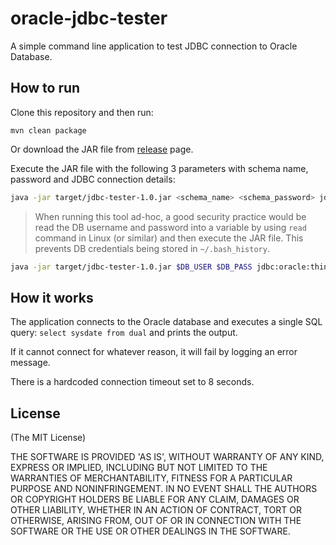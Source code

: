 # oracle-jdbc-tester

A simple command line application to test JDBC connection to Oracle Database.

## How to run

Clone this repository and then run:

```
mvn clean package
```
Or download the JAR file from [release](https://github.com/aimtiaz11/jdbc-tester/releases) page. 

Execute the JAR file with the following 3 parameters with schema name, password and JDBC connection details:

```sh
java -jar target/jdbc-tester-1.0.jar <schema_name> <schema_password> jdbc:oracle:thin:@//<host>:<port>/<SID>
```


> When running this tool ad-hoc, a good security practice would be read the DB username and password into a variable by using `read` command in Linux (or similar) and then execute the JAR file.
> This prevents DB credentials being stored in `~/.bash_history`.


```sh
java -jar target/jdbc-tester-1.0.jar $DB_USER $DB_PASS jdbc:oracle:thin:@//<host>:<port>/<SID>
```

## How it works

The application connects to the Oracle database and executes a single SQL query: `select sysdate from dual` and prints the output. 

If it cannot connect for whatever reason, it will fail by logging an error message.

There is a hardcoded connection timeout set to 8 seconds.

## License

(The MIT License)

THE SOFTWARE IS PROVIDED 'AS IS', WITHOUT WARRANTY OF ANY KIND, EXPRESS OR IMPLIED, INCLUDING BUT NOT LIMITED TO THE WARRANTIES OF MERCHANTABILITY, FITNESS FOR A PARTICULAR PURPOSE AND NONINFRINGEMENT. IN NO EVENT SHALL THE AUTHORS OR COPYRIGHT HOLDERS BE LIABLE FOR ANY CLAIM, DAMAGES OR OTHER LIABILITY, WHETHER IN AN ACTION OF CONTRACT, TORT OR OTHERWISE, ARISING FROM, OUT OF OR IN CONNECTION WITH THE SOFTWARE OR THE USE OR OTHER DEALINGS IN THE SOFTWARE.

